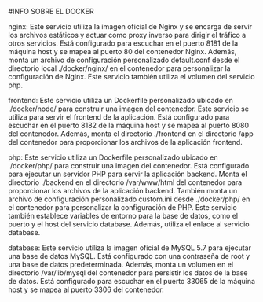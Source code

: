 #INFO SOBRE EL DOCKER

nginx: Este servicio utiliza la imagen oficial de Nginx y se encarga de servir los archivos estáticos y actuar como proxy inverso para dirigir el tráfico a otros servicios. Está configurado para escuchar en el puerto 8181 de la máquina host y se mapea al puerto 80 del contenedor Nginx. Además, monta un archivo de configuración personalizado default.conf desde el directorio local ./docker/nginx/ en el contenedor para personalizar la configuración de Nginx. Este servicio también utiliza el volumen del servicio php.

frontend: Este servicio utiliza un Dockerfile personalizado ubicado en ./docker/node/ para construir una imagen del contenedor. Este servicio se utiliza para servir el frontend de la aplicación. Está configurado para escuchar en el puerto 8182 de la máquina host y se mapea al puerto 8080 del contenedor. Además, monta el directorio ./frontend en el directorio /app del contenedor para proporcionar los archivos de la aplicación frontend.

php: Este servicio utiliza un Dockerfile personalizado ubicado en ./docker/php/ para construir una imagen del contenedor. Está configurado para ejecutar un servidor PHP para servir la aplicación backend. Monta el directorio ./backend en el directorio /var/www/html del contenedor para proporcionar los archivos de la aplicación backend. También monta un archivo de configuración personalizado custom.ini desde ./docker/php/ en el contenedor para personalizar la configuración de PHP. Este servicio también establece variables de entorno para la base de datos, como el puerto y el host del servicio database. Además, utiliza el enlace al servicio database.

database: Este servicio utiliza la imagen oficial de MySQL 5.7 para ejecutar una base de datos MySQL. Está configurado con una contraseña de root y una base de datos predeterminada. Además, monta un volumen en el directorio /var/lib/mysql del contenedor para persistir los datos de la base de datos. Está configurado para escuchar en el puerto 33065 de la máquina host y se mapea al puerto 3306 del contenedor.